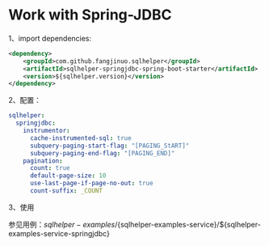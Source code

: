 # Work with Spring-JDBC

1、import dependencies:
```xml
<dependency>
    <groupId>com.github.fangjinuo.sqlhelper</groupId>
    <artifactId>sqlhelper-springjdbc-spring-boot-starter</artifactId>
    <version>${sqlhelper.version}</version>
</dependency>
```

2、配置：

```yaml
sqlhelper:
  springjdbc:
    instrumentor:
      cache-instrumented-sql: true
      subquery-paging-start-flag: "[PAGING_StART]"
      subquery-paging-end-flag: "[PAGING_END]"
    pagination:
      count: true
      default-page-size: 10
      use-last-page-if-page-no-out: true
      count-suffix: _COUNT
```


3、使用

参见用例：${sqlhelper-examples}/${sqlhelper-examples-service}/${sqlhelper-examples-service-springjdbc}

